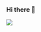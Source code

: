 ### Hi there 👋
<!-- GitHub stats from https://github.com/anuraghazra/github-readme-stats -->
![](https://github-readme-stats.vercel.app/api?username=himmu1144&theme=radical&hide_border=false&include_all_commits=true&count_private=true)<br/>
<!--
**Himmu1144/himmu1144** is a ✨ _special_ ✨ repository because its `README.md` (this file) appears on your GitHub profile.

Here are some ideas to get you started:

- 🔭 I’m currently working on ...
- 🌱 I’m currently learning ...
- 👯 I’m looking to collaborate on ...
- 🤔 I’m looking for help with ...
- 💬 Ask me about ...
- 📫 How to reach me: ...
- 😄 Pronouns: ...
- ⚡ Fun fact: ...
-->
